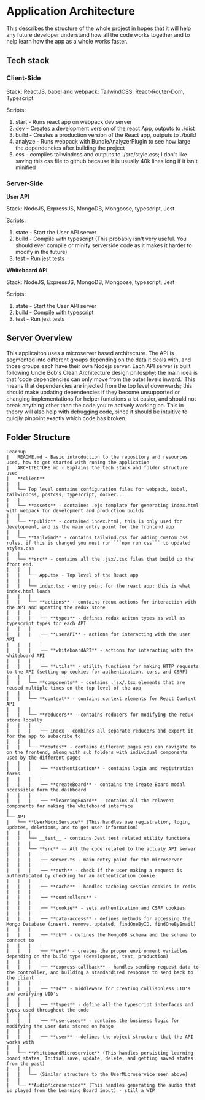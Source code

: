 # Application Architecture

This describes the structure of the whole project in hopes that it will help any future developer understand how all the code works together and to help learn how the app as a whole works faster.

## Tech stack

### Client-Side

Stack: ReactJS, babel and webpack; TailwindCSS, React-Router-Dom, Typescript

Scripts:

1. start - Runs react app on webpack dev server
2. dev - Creates a development version of the react App, outputs to ./dist
3. build - Creates a production version of the React app, outputs to ./build
4. analyze - Runs webpack with BundleAnalyzerPlugin to see how large the dependencies after building the project
5. css - compiles tailwindcss and outputs to ./src/style.css; I don't like saving this css file to github because it is usually 40k lines long if it isn't minified

### Server-Side

**User API**

Stack: NodeJS, ExpressJS, MongoDB, Mongoose, typescript, Jest

Scripts:

1. state - Start the User API server 
2. build - Compile with typescript (This probably isn't very useful. You should ever compile or minify serverside code as it makes it harder to modify in the future)
3. test - Run jest tests

**Whiteboard API**

Stack: NodeJS, ExpressJS, MongoDB, Mongoose, typescript, Jest

Scripts:

1. state - Start the User API server
2. build - Compile with typescript
3. test - Run jest tests

## Server Overview

This applicaiton uses a microserver based architecture. The API is segmented into different groups depending on the data it deals with, and those groups each have their own Nodejs server. Each API server is built following Uncle Bob's Clean Architecture design philosphy; the main idea is that 'code dependencies can only move from the outer levels inward.' This means that dependencies are injected from the top level downwards; this should make updating dependencies if they become unsupported or changing implementations for helper funtctions a lot easier, and should not break anything other than the code you're actively working on. This in theory will also help with debugging code, since it should be intuitive to quicjly pinpoint exactly which code has broken.

## Folder Structure

```
Learnup
|   README.md - Basic introduction to the repository and resources used, how to get started with runing the application
|   ARCHITECTURE.md - Explains the tech stack and folder structure used
|   **client**
|   |
|   └── Top level contains configuration files for webpack, babel, tailwindcss, postcss, typescript, docker...
|   |
|   └── **assets** - containes .ejs template for generating index.html with webpack for development and production builds
|   |
|   └── **public** - contained index.html, this is only used for development, and is the main entry point for the frontend app
|   |
|   └── **tailwind** - contains tailwind.css for adding custom css rules, if this is changed you must run ```npm run css``` to updated styles.css
|   |
|   └── **src** - contains all the .jsx/.tsx files that build up the front end.
|   |   |
|   |   └── App.tsx - Top level of the React app
|   |   |
|   |   └── index.tsx - entry point for the react app; this is what index.html loads
|   |   |
|   |   └── **actions** - contains redux actions for interaction with the API and updating the redux store
|   |   |   |
|   |   |   └── **types** - defines redux aciton types as well as typescript types for each API
|   |   |   |
|   |   |   └── **userAPI** - actions for interacting with the user API
|   |   |   |
|   |   |   └── **whiteboardAPI** - actions for interacting with the whiteboard API
|   |   |   |
|   |   |   └── **utils** - utility functions for making HTTP requests to the API (setting up cookies for authentication, cors, and CSRF)
|   |   |
|   |   └── **components** - contains .jsx/.tsx elements that are reused multiple times on the top level of the app
|   |   |
|   |   └── **context** - contains context elements for React Context API
|   |   |
|   |   └── **reducers** - contains reducers for modifying the redux store locally
|   |   |   |
|   |   |   └── index - combines all separate reducers and export it for the app to subscribe to
|   |   |
|   |   └── **routes** - contains different pages you can navigate to on the frontend, along with sub folders with individual components used by the different pages
|   |   |   |
|   |   |   └── **authentication** - contains login and registration forms
|   |   |   |
|   |   |   └── **createBoard** - contains the Create Board modal accessible form the dashboard
|   |   |   |
|   |   |   └── **learningBoard** - contains all the relavent components for making the whiteboard interface
|
└── API
|   └── **UserMicroService** (This handles use registration, login, updates, deletions, and to get user information)
|   |   |
|   |   └── __test__ - contains Jest test related utility functions
|   |   |
|   |   └── **src** -- All the code related to the actualy API server
|   |   |   |
|   |   |   └── server.ts - main entry point for the microserver
|   |   |   |
|   |   |   └── **auth** - check if the user making a request is authenticated by checking for an authentication cookie
|   |   |   |
|   |   |   └── **cache** - handles cacheing session cookies in redis
|   |   |   |
|   |   |   └── **controllers** - 
|   |   |   |
|   |   |   └── **cookie** - sets authentication and CSRF cookies
|   |   |   |
|   |   |   └── **data-access** - defines methods for accessing the Mongo Database (insert, remove, updated, findOneByID, findOneByEmail)
|   |   |   |
|   |   |   └── **db** - defines the MongoDB schema and the schema to connect to
|   |   |   |
|   |   |   └── **env** - creates the proper environment variables depending on the build type (development, test, production)
|   |   |   |
|   |   |   └── **express-callback** - handles sending request data to the controller, and building a standardized response to send back to the client
|   |   |   |
|   |   |   └── **Id** - middleware for creating collisonless UID's and verifying UID's
|   |   |   |
|   |   |   └── **types** - define all the typescript interfaces and types used throughout the code
|   |   |   |
|   |   |   └── **use-cases** - contains the business logic for modifying the user data stored on Mongo
|   |   |   |
|   |   |   └── **user** - defines the object structure that the API works with
|   |
|   └── **WhiteboardMicroservice** (This handles persisting learning board states; Initial save, update, delete, and getting saved states from the past)
|   |   |
|   |   └── (Similar structure to the UserMicroservice seen above)
|   |
|   └── **AudioMicroservice** (This handles generating the audio that is played from the Learning Board input) - still a WIP
```